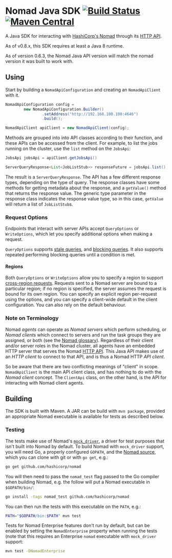 Nomad Java SDK [![Build Status](https://travis-ci.org/hashicorp/nomad-java-sdk.svg?branch=master)](https://travis-ci.org/hashicorp/nomad-java-sdk) [![Maven Central](https://img.shields.io/maven-central/v/com.hashicorp.nomad/nomad-sdk.svg)](https://mvnrepository.com/artifact/com.hashicorp.nomad/nomad-sdk)
==============

A Java SDK for interacting with [HashiCorp's Nomad] through its [HTTP API].

[HashiCorp's Nomad]: https://www.nomadproject.io/
[HTTP API]: https://www.nomadproject.io/docs/http/

As of v0.8.x, this SDK requires at least a Java 8 runtime.

As of version 0.6.3, the Nomad Java API version will match the nomad version
it was built to work with.


Using
-----

Start by building a `NomadApiConfiguration` and creating an
`NomadApiClient` with it.

```.java
NomadApiConfiguration config =
        new NomadApiConfiguration.Builder()
                .setAddress("http://192.168.100.100:4646")
                .build();

NomadApiClient apiClient = new NomadApiClient(config);
```

Methods are grouped into into API classes according to their function,
and these APIs can be accessed from the client. For example, to list the jobs
running on the cluster, use the `list` method on the `JobsApi`:

```.java
JobsApi jobsApi = apiClient.getJobsApi()

ServerQueryResponse<List<JobListStub>> responseFuture = jobsApi.list();
```

The result is a `ServerQueryResponse`. The API has a few
different response types, depending on the type of query. The response
classes have some methods for getting metadata about the response,
and a `getValue()` method that returns the response value.
The generic type parameter in the response class indicates the response
value type, so in this case, `getValue` will return a list of
`JobListStub`s.

### Request Options

Endpoints that interact with server APIs accept `QueryOptions` or
`WriteOptions`, which let you specify additional options when making a
request.

`QueryOptions` supports [stale queries], and [blocking queries]. It also
supports repeated performing blocking queries until a condition is met.

[cross-region requests]: https://www.nomadproject.io/docs/http/index.html#cross-region-requests
[blocking queries]: https://www.nomadproject.io/docs/http/index.html#blocking-queries
[stale queries]: https://www.nomadproject.io/docs/http/index.html#consistency-modes

#### Regions

Both `QueryOptions` or `WriteOptions` allow you to specify a region to
support [cross-region requests]. Requests sent to a Nomad server are
bound to a particular region; if no region is specified, the server
assumes the request is bound for its own region. You can specify an
explicit region per-request using the options, and you can specify a
client-wide default in the client configuration. You can also rely on
the default behaviour.

### Note on Terminology

Nomad *agents* can operate as *Nomad servers* which perform scheduling,
or *Nomad clients* which connect to servers and run the task groups they
are assigned, or both (see the [Nomad glossary]). Regardless of their client
and/or server roles in the Nomad cluster, all agents have an embedded
HTTP server that serves the Nomad [HTTP API]. This Java API makes use of an
*HTTP client* to connect to that API, and is thus a Nomad HTTP *API client*.

[Nomad glossary]: https://www.nomadproject.io/docs/internals/architecture.html#glossary

So be aware that there are two conflicting meanings of "client" in
scope. `NomadApiClient` is the main API client class, and has nothing to
do with the *Nomad client* concept. The `ClientApi` class, on the other
hand, is the API for interacting with Nomad client agents.


Building
--------

The SDK is built with Maven. A JAR can be build with `mvn package`,
provided an appropriate Nomad executable is available for tests
as described below.

### Testing

The tests make use of Nomad's
[`mock_driver`](https://github.com/hashicorp/nomad/blob/master/client/driver/mock_driver.go),
a driver for test purposes that isn't built into Nomad by default.
To build Nomad with `mock_driver` support, you will need Go, a properly
configured `GOPATH`, and the [Nomad source], which you can clone with
git or with `go get`, e.g.:

```.sh
go get github.com/hashicorp/nomad
```

[Nomad source]: https://github.com/hashicorp/nomad

You will then need to pass the `nomad_test` flag passed to the Go
compiler when building Nomad, e.g. the follow will put a Nomad
executable in `$GOPATH/bin/`:

```.sh
go install -tags nomad_test github.com/hashicorp/nomad
```

You can then run the tests with this executable on the `PATH`, e.g.:

```.sh
PATH="$GOPATH/bin:$PATH" mvn test
```

Tests for Nomad Enterprise features don't run by default, but can be
enabled by setting the `NomadEnterprise` property when running the tests
(note that this requires an Enterprise `nomad` executable with
`mock_driver` support:

```.sh
mvn test -DNomadEnterprise
```

